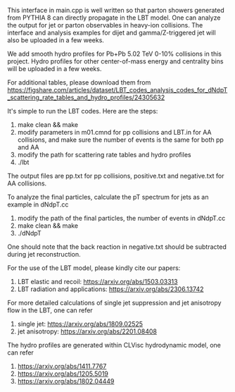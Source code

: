 This interface in main.cpp is well written so that parton showers generated from PYTHIA 8 can directly propagate in the LBT model. One can analyze the output for jet or parton observables in heavy-ion collisions. The interface and analysis examples for dijet and gamma/Z-triggered jet will also be uploaded in a few weeks.

We add smooth hydro profiles for Pb+Pb 5.02 TeV 0-10% collisions in this project. Hydro profiles for other center-of-mass energy and centrality bins will be uploaded in a few weeks.

For additional tables, please download them from https://figshare.com/articles/dataset/LBT_codes_analysis_codes_for_dNdpT_scattering_rate_tables_and_hydro_profiles/24305632

It's simple to run the LBT codes. Here are the steps:

1. make clean && make
2. modify parameters in m01.cmnd for pp collisions and LBT.in for AA collisions, and make sure the number of events is the same for both pp and AA
3. modify the path for scattering rate tables and hydro profiles
4. ./lbt

The output files are pp.txt for pp collisions, positive.txt and negative.txt for AA collisions.

To analyze the final particles, calculate the pT spectrum for jets as an example in dNdpT.cc

1. modify the path of the final particles, the number of events in dNdpT.cc
2. make clean && make
3. ./dNdpT
   
One should note that the back reaction in negative.txt should be subtracted during jet reconstruction.

For the use of the LBT model, please kindly cite our papers:
1. LBT elastic and recoil: https://arxiv.org/abs/1503.03313
2. LBT radiation and applications: https://arxiv.org/abs/2306.13742

For more detailed calculations of single jet suppression and jet anisotropy flow in the LBT, one can refer
1. single jet: https://arxiv.org/abs/1809.02525
2. jet anisotropy: https://arxiv.org/abs/2201.08408

The hydro profiles are generated within CLVisc hydrodynamic model, one can refer
1. https://arxiv.org/abs/1411.7767
2. https://arxiv.org/abs/1205.5019
3. https://arxiv.org/abs/1802.04449
